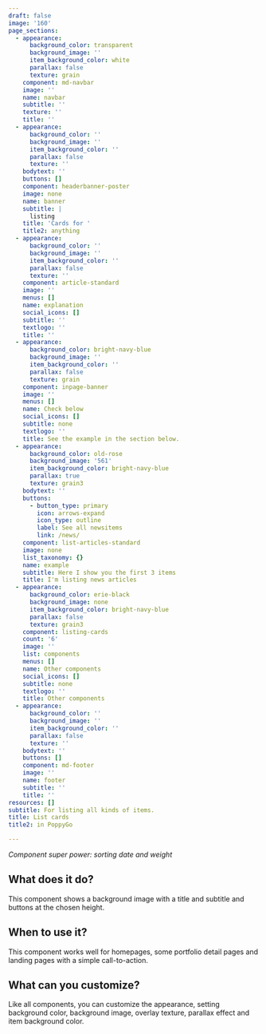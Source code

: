 ```yaml
---
draft: false
image: '160'
page_sections:
  - appearance:
      background_color: transparent
      background_image: ''
      item_background_color: white
      parallax: false
      texture: grain
    component: md-navbar
    image: ''
    name: navbar
    subtitle: ''
    texture: ''
    title: ''
  - appearance:
      background_color: ''
      background_image: ''
      item_background_color: ''
      parallax: false
      texture: ''
    bodytext: ''
    buttons: []
    component: headerbanner-poster
    image: none
    name: banner
    subtitle: |
      listing
    title: 'Cards for '
    title2: anything
  - appearance:
      background_color: ''
      background_image: ''
      item_background_color: ''
      parallax: false
      texture: ''
    component: article-standard
    image: ''
    menus: []
    name: explanation
    social_icons: []
    subtitle: ''
    textlogo: ''
    title: ''
  - appearance:
      background_color: bright-navy-blue
      background_image: ''
      item_background_color: ''
      parallax: false
      texture: grain
    component: inpage-banner
    image: ''
    menus: []
    name: Check below
    social_icons: []
    subtitle: none
    textlogo: ''
    title: See the example in the section below.
  - appearance:
      background_color: old-rose
      background_image: '561'
      item_background_color: bright-navy-blue
      parallax: true
      texture: grain3
    bodytext: ''
    buttons:
      - button_type: primary
        icon: arrows-expand
        icon_type: outline
        label: See all newsitems
        link: /news/
    component: list-articles-standard
    image: none
    list_taxonomy: {}
    name: example
    subtitle: Here I show you the first 3 items
    title: I'm listing news articles
  - appearance:
      background_color: erie-black
      background_image: none
      item_background_color: bright-navy-blue
      parallax: false
      texture: grain3
    component: listing-cards
    count: '6'
    image: ''
    list: components
    menus: []
    name: Other components
    social_icons: []
    subtitle: none
    textlogo: ''
    title: Other components
  - appearance:
      background_color: ''
      background_image: ''
      item_background_color: ''
      parallax: false
      texture: ''
    bodytext: ''
    buttons: []
    component: md-footer
    image: ''
    name: footer
    subtitle: ''
    title: ''
resources: []
subtitle: For listing all kinds of items.
title: List cards
title2: in PoppyGo

---
```


*Component super power:
sorting date and weight*

## What does it do?
This component shows a background image with a title and subtitle and buttons at the chosen height.

## When to use it?
This component works well for homepages, some portfolio detail pages and landing pages with a simple call-to-action.

## What can you customize?
Like all components, you can customize the appearance, setting background color, background image, overlay texture, parallax effect and item background color.
